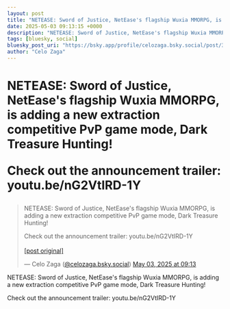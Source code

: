 ```yaml
---
layout: post
title: "NETEASE: Sword of Justice, NetEase's flagship Wuxia MMORPG, is adding a new extraction competitive PvP game mode, Dark Treasure Hunting!   Check out the announcement trailer: youtu.be/nG2VtIRD-1Y"
date: 2025-05-03 09:13:15 +0000
description: "NETEASE: Sword of Justice, NetEase's flagship Wuxia MMORPG, is adding a new extraction competitive PvP game mode, Dark Treasure Hunting!   Check out the..."
tags: [bluesky, social]
bluesky_post_uri: "https://bsky.app/profile/celozaga.bsky.social/post/3loayqksegc2w"
author: "Celo Zaga"
---
```


<h1 class="bluesky-post-title">NETEASE: Sword of Justice, NetEase's flagship Wuxia MMORPG, is adding a new extraction competitive PvP game mode, Dark Treasure Hunting! 

Check out the announcement trailer: youtu.be/nG2VtIRD-1Y</h1>


<blockquote class="bluesky-embed" data-bluesky-uri="at://did:plc:lmh6rennptq77inaztnovw4b/app.bsky.feed.post/3loayqksegc2w" data-bluesky-embed-color-mode="system">
<p lang="">NETEASE: Sword of Justice, NetEase's flagship Wuxia MMORPG, is adding a new extraction competitive PvP game mode, Dark Treasure Hunting! 

Check out the announcement trailer: youtu.be/nG2VtIRD-1Y<br><br><a href="https://bsky.app/profile/celozaga.bsky.social/post/3loayqksegc2w">[post original]</a></p>
&mdash; Celo Zaga (<a href="https://bsky.app/profile/did:plc:lmh6rennptq77inaztnovw4b">@celozaga.bsky.social</a>) <a href="https://bsky.app/profile/celozaga.bsky.social/post/3loayqksegc2w">May 03, 2025 at 09:13</a>
</blockquote>
<script async src="https://embed.bsky.app/static/embed.js" charset="utf-8"></script>


<p class="bluesky-post-description">NETEASE: Sword of Justice, NetEase's flagship Wuxia MMORPG, is adding a new extraction competitive PvP game mode, Dark Treasure Hunting! 

Check out the announcement trailer: youtu.be/nG2VtIRD-1Y</p>

